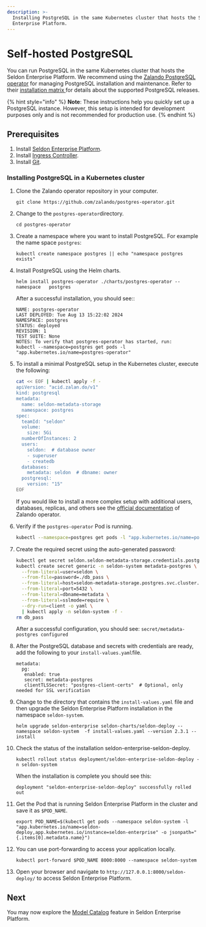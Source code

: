 ```yaml
---
description: >-
  Installing PostgreSQL in the same Kubernetes cluster that hosts the Seldon
  Enterprise Platform.
---
```


# Self-hosted PostgreSQL

You can run PostgreSQL in the same Kubernetes cluster that hosts the Seldon Enterprise Platform. We recommend using the [Zalando PostgreSQL operator](https://github.com/zalando/postgres-operator?tab=readme-ov-file#documentation) for managing PostgreSQL installation and maintenance. Refer to their [installation matrix ](https://github.com/zalando/postgres-operator?tab=readme-ov-file#supported-postgres--k8s-versions)for details about the supported PostgreSQL releases.

{% hint style="info" %}
**Note**: These instructions help you quickly set up a PostgreSQL instance. However, this setup is intended for development purposes only and is not recommended for production use.
{% endhint %}

## Prerequisites

1. Install [Seldon Enterprise Platform](../seldon-enterprise-platform.md).
2. Install [Ingress Controller](../ingress-controller/).
3. Install [Git](https://git-scm.com/book/en/v2/Getting-Started-Installing-Git).

### Installing PostgreSQL in a Kubernetes cluster

1. Clone the Zalando operator repository in your computer.
   ```
   git clone https://github.com/zalando/postgres-operator.git
   ```

1. Change to the `postgres-operator`directory.
   ```
   cd postgres-operator
   ```

1. Create a namespace where you want to install PostgreSQL. For example the name space `postgres`:
   ```
   kubectl create namespace postgres || echo "namespace postgres exists"
   ```

1. Install PostgreSQL using the Helm charts.
   ```
   helm install postgres-operator ./charts/postgres-operator --namespace   postgres
   ```
   After a successful installation, you should see::
   ```
   NAME: postgres-operator 
   LAST DEPLOYED: Tue Aug 13 15:22:02 2024
   NAMESPACE: postgres
   STATUS: deployed
   REVISION: 1
   TEST SUITE: None
   NOTES: To verify that postgres-operator has started, run:
   kubectl --namespace=postgres get pods -l "app.kubernetes.io/name=postgres-operator"
   ```
1.  To install a minimal PostgreSQL setup in the Kubernetes cluster, execute the following:  

    ```bash
    cat << EOF | kubectl apply -f -
    apiVersion: "acid.zalan.do/v1"
    kind: postgresql
    metadata:
      name: seldon-metadata-storage
      namespace: postgres
    spec:
      teamId: "seldon"
      volume:
        size: 5Gi
      numberOfInstances: 2
      users:
        seldon:  # database owner
        - superuser
        - createdb
      databases:
        metadata: seldon  # dbname: owner
      postgresql:
        version: "15"
    EOF
    ```
    If you would like to install a more complex setup with additional users, databases, replicas, and others see the [official documentation](https://postgres-operator.readthedocs.io/en/latest/) of Zalando operator.
1. Verify if the `postgres-operator` Pod is running.

   ```bash
   kubectl --namespace=postgres get pods -l "app.kubernetes.io/name=postgres-operator"
   ```
1.  Create the required secret using the auto-generated password:

    ```bash
    kubectl get secret seldon.seldon-metadata-storage.credentials.postgresql.acid.zalan.do -n postgres -o 'jsonpath={.data.password}' | base64 -d > db_pass
    kubectl create secret generic -n seldon-system metadata-postgres \
      --from-literal=user=seldon \
      --from-file=password=./db_pass \
      --from-literal=host=seldon-metadata-storage.postgres.svc.cluster.local \
      --from-literal=port=5432 \
      --from-literal=dbname=metadata \
      --from-literal=sslmode=require \
      --dry-run=client -o yaml \
      | kubectl apply -n seldon-system -f -
    rm db_pass
    ```
    After a successful configuration, you should see:
    ```secret/metadata-postgres configured```
1. After the PostgreSQL database and secrets with credentials are ready, add the following to your `install-values.yaml`file.
    ```
    metadata:
      pg:
       enabled: true
       secret: metadata-postgres
       clientTLSSecret: "postgres-client-certs"  # Optional, only needed for SSL verification
      ```
1.  Change to the directory that contains the `install-values.yaml` file and then upgrade the Seldon Enterprise Platform installation in the namespace `seldon-system`.

    ```
    helm upgrade seldon-enterprise seldon-charts/seldon-deploy --namespace seldon-system  -f install-values.yaml --version 2.3.1 --install
    ```
1.  Check the status of the installation seldon-enterprise-seldon-deploy.

    ```
    kubectl rollout status deployment/seldon-enterprise-seldon-deploy -n seldon-system
    ```

    When the installation is complete you should see this:

    ```
    deployment "seldon-enterprise-seldon-deploy" successfully rolled out
    ```
1.  Get the Pod that is running Seldon Enterprise Platform in the cluster and save it as `$POD_NAME`.

    ```
    export POD_NAME=$(kubectl get pods --namespace seldon-system -l "app.kubernetes.io/name=seldon-deploy,app.kubernetes.io/instance=seldon-enterprise" -o jsonpath="{.items[0].metadata.name}")
    ```
1.  You can use port-forwarding to access your application locally.

    ```
    kubectl port-forward $POD_NAME 8000:8000 --namespace seldon-system
    ```
1. Open your browser and navigate to `http://127.0.0.1:8000/seldon-deploy/` to access Seldon Enterprise Platform.    

## Next

You may now explore the [Model Catalog](https://deploy.seldon.io/en/v2.3/contents/demos/general/model-catalog/index.html) feature in Seldon Enterprise Platform.